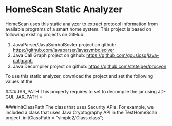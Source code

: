# HomeScan Static Analyzer
HomeScan uses this static analyzer to extract protocol information from available programs of a smart home system.
This project is based on following existing projects on GitHub.
1) JavaParser/JavaSymbolSovler project on github: https://github.com/javaparser/javasymbolsolver
2) Java Call Graph project on github: https://github.com/gousiosg/java-callgraph
3) Java Decompiler project on github: https://github.com/ststeiger/procyon

To use this static analyzer, download the project and set the following values at the 

####JAR_PATH
This property requires to set to decompile the jar using JD-GUI.
JAR_PATH = <absoloute path to the jar>

####initClassPath
The class that uses Security APIs. For example, we included a class that uses Java Cryptography API in the TestHomeScan project.
initClassPath = "simple2/Class.class";
	



		
	
